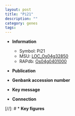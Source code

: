 ```yaml
---
layout: post
title: "Pi21"
description: ""
category: genes
tags: 
---
```


* **Information**  
    + Symbol: Pi21  
    + MSU: [LOC_Os04g32850](http://rice.uga.edu/cgi-bin/ORF_infopage.cgi?orf=LOC_Os04g32850)  
    + RAPdb: [Os04g0401000](http://rapdb.dna.affrc.go.jp/viewer/gbrowse_details/irgsp1?name=Os04g0401000)  

* **Publication**  

* **Genbank accession number**  

* **Key message**  

* **Connection**  

[//]: # * **Key figures**  


